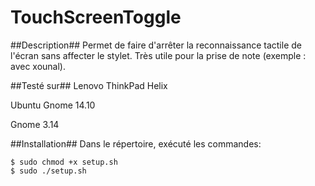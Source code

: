 TouchScreenToggle
=================

##Description##
Permet de faire d'arrêter la reconnaissance tactile de l'écran sans affecter le stylet. Très utile pour la prise de note (exemple : avec xounal).

##Testé sur##
Lenovo ThinkPad Helix

Ubuntu Gnome 14.10

Gnome 3.14

##Installation##
Dans le répertoire, exécuté les commandes:

    $ sudo chmod +x setup.sh
    $ sudo ./setup.sh
